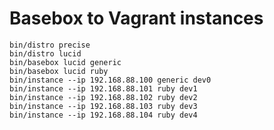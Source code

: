 Basebox to Vagrant instances
============================
    bin/distro precise
    bin/distro lucid
    bin/basebox lucid generic
    bin/basebox lucid ruby
    bin/instance --ip 192.168.88.100 generic dev0
    bin/instance --ip 192.168.88.101 ruby dev1
    bin/instance --ip 192.168.88.102 ruby dev2
    bin/instance --ip 192.168.88.103 ruby dev3
    bin/instance --ip 192.168.88.104 ruby dev4
